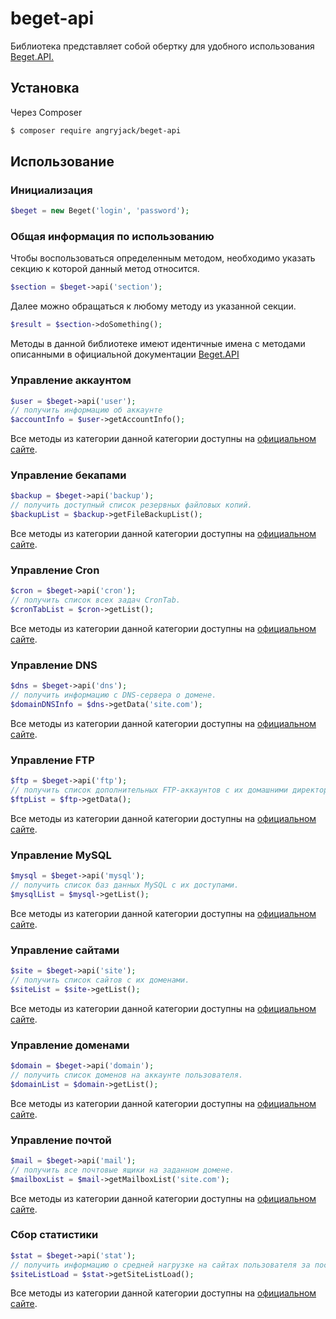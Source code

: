 # beget-api
Библиотека представляет собой обертку для удобного использования [Beget.API.](https://www.beget.com/ru/api)


## Установка

Через Composer

``` bash
$ composer require angryjack/beget-api
```

## Использование

### Инициализация
``` php
$beget = new Beget('login', 'password');
```
### Общая информация по использованию
Чтобы воспользоваться определенным методом, необходимо указать секцию к которой данный метод относится. 
``` php
$section = $beget->api('section');
```
Далее можно обращаться к любому методу из указанной секции. 
``` php
$result = $section->doSomething();
```
Методы в данной библиотеке имеют идентичные имена с методами описанными в официальной документации [Beget.API](https://www.beget.com/ru/api)

### Управление аккаунтом
``` php
$user = $beget->api('user');
// получить информацию об аккаунте
$accountInfo = $user->getAccountInfo();
```
Все методы из категории данной категории доступны на [официальном сайте](https://www.beget.com/ru/api/user).

### Управление бекапами
``` php
$backup = $beget->api('backup');
// получить доступный список резервных файловых копий.
$backupList = $backup->getFileBackupList();
```
Все методы из категории данной категории доступны на [официальном сайте](https://www.beget.com/ru/api/backup).

### Управление Cron
``` php
$cron = $beget->api('cron');
// получить список всех задач CronTab.
$cronTabList = $cron->getList();
```
Все методы из категории данной категории доступны на [официальном сайте](https://www.beget.com/ru/api/crontab).

### Управление DNS
``` php
$dns = $beget->api('dns');
// получить информацию с DNS-сервера о домене.
$domainDNSInfo = $dns->getData('site.com');
```
Все методы из категории данной категории доступны на [официальном сайте](https://www.beget.com/ru/api/dns).

### Управление FTP
``` php
$ftp = $beget->api('ftp');
// получить список дополнительных FTP-аккаунтов с их домашними директориями.
$ftpList = $ftp->getData();
```
Все методы из категории данной категории доступны на [официальном сайте](https://www.beget.com/ru/api/ftp).

### Управление MySQL
``` php
$mysql = $beget->api('mysql');
// получить список баз данных MySQL с их доступами.
$mysqlList = $mysql->getList();
```
Все методы из категории данной категории доступны на [официальном сайте](https://www.beget.com/ru/api/mysql).

### Управление сайтами
``` php
$site = $beget->api('site');
// получить список сайтов с их доменами.
$siteList = $site->getList();
```
Все методы из категории данной категории доступны на [официальном сайте](https://www.beget.com/ru/api/sites).

### Управление доменами
``` php
$domain = $beget->api('domain');
// получить список доменов на аккаунте пользователя.
$domainList = $domain->getList();
```
Все методы из категории данной категории доступны на [официальном сайте](https://www.beget.com/ru/api/domains).

### Управление почтой
``` php
$mail = $beget->api('mail');
// получить все почтовые ящики на заданном домене.
$mailboxList = $mail->getMailboxList('site.com');
```
Все методы из категории данной категории доступны на [официальном сайте](https://www.beget.com/ru/api/mail).

### Сбор статистики
``` php
$stat = $beget->api('stat');
// получить информацию о средней нагрузке на сайтах пользователя за последний месяц.
$siteListLoad = $stat->getSiteListLoad();
```
Все методы из категории данной категории доступны на [официальном сайте](https://www.beget.com/ru/api/stat).
